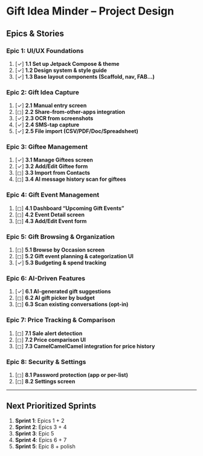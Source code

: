 # Gift Idea Minder – Project Design

## Epics & Stories

### Epic 1: UI/UX Foundations
1. [✓] **1.1 Set up Jetpack Compose & theme**
2. [✓] **1.2 Design system & style guide**
3. [✓] **1.3 Base layout components (Scaffold, nav, FAB…)**

### Epic 2: Gift Idea Capture
1. [✓] **2.1 Manual entry screen**
2. [◻] **2.2 Share-from-other-apps integration**
3. [✓] **2.3 OCR from screenshots**
4. [✓] **2.4 SMS-tap capture**
5. [✓] **2.5 File import (CSV/PDF/Doc/Spreadsheet)**

### Epic 3: Giftee Management
1. [✓] **3.1 Manage Giftees screen**
2. [✓] **3.2 Add/Edit Giftee form**
3. [◻] **3.3 Import from Contacts**
4. [◻] **3.4 AI message history scan for giftees**

### Epic 4: Gift Event Management
1. [◻] **4.1 Dashboard “Upcoming Gift Events”**
2. [◻] **4.2 Event Detail screen**
3. [◻] **4.3 Add/Edit Event form**

### Epic 5: Gift Browsing & Organization
1. [◻] **5.1 Browse by Occasion screen**
2. [◻] **5.2 Gift event planning & categorization UI**
3. [✓] **5.3 Budgeting & spend tracking**

### Epic 6: AI-Driven Features
1. [✓] **6.1 AI-generated gift suggestions**
2. [◻] **6.2 AI gift picker by budget**
3. [◻] **6.3 Scan existing conversations (opt-in)**

### Epic 7: Price Tracking & Comparison
1. [◻] **7.1 Sale alert detection**
2. [◻] **7.2 Price comparison UI**
3. [◻] **7.3 CamelCamelCamel integration for price history**

### Epic 8: Security & Settings
1. [◻] **8.1 Password protection (app or per-list)**
2. [◻] **8.2 Settings screen**

---

## Next Prioritized Sprints

1. **Sprint 1**: Epics 1 + 2
2. **Sprint 2**: Epics 3 + 4
3. **Sprint 3**: Epic 5
4. **Sprint 4**: Epics 6 + 7
5. **Sprint 5**: Epic 8 + polish  

